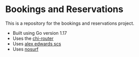 # Bookings and Reservations

This is a repository for the bookings and reservations project.

- Built using Go version 1.17
- Uses the [chi-router](https://github.com/go-chi/chi)
- Uses [alex edwards scs](https://github.com/alexedwards/scs/v2)
- Uses [nosurf](https://github.com/justinas/nosurf)
